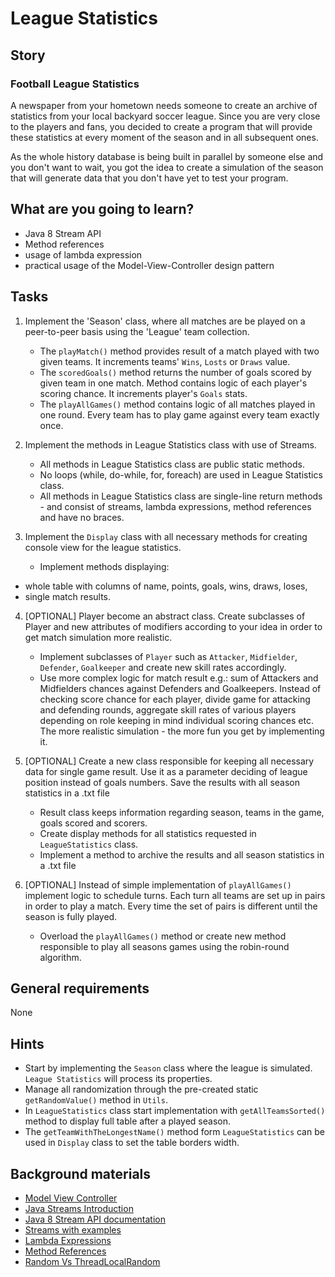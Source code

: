 # League Statistics

## Story

### Football League Statistics
A newspaper from your hometown needs someone to create an archive of statistics
from your local backyard soccer league. Since you are very close to the players and fans,
you decided to create a program that will provide these statistics
at every moment of the season and in all subsequent ones.

As the whole history database is being built in parallel by someone else
and you don't want to wait, you got the idea to create a simulation of the season
that will generate data that you don't have yet to test your program.

## What are you going to learn?

- Java 8 Stream API
- Method references
- usage of lambda expression
- practical usage of the Model-View-Controller design pattern

## Tasks

1. Implement the 'Season' class, where all matches are be played on a peer-to-peer basis using the 'League' team collection.
    - The `playMatch()` method provides result of a match played with two given teams. It increments teams' `Wins`, `Losts` or `Draws` value.
    - The `scoredGoals()` method returns the number of goals scored by given team in one match. Method contains logic of each player's scoring chance. It increments player's `Goals` stats.
    - The `playAllGames()` method contains logic of all matches played in one round. Every team has to play game against every team exactly once.

2. Implement the methods in League Statistics class with use of Streams.
    - All methods in League Statistics class are public static methods.
    - No loops (while, do-while, for, foreach) are used in League Statistics class.
    - All methods in League Statistics class are single-line return methods - and consist of streams, lambda expressions, method references and have no braces.

3. Implement the `Display` class with all necessary methods for creating console view for the league statistics.
    - Implement methods displaying:
- whole table with columns of name, points, goals, wins, draws, loses,
- single match results.

4. [OPTIONAL] Player become an abstract class. Create subclasses of Player and new attributes of modifiers according to your idea in order to get match simulation more realistic.
    - Implement subclasses of `Player` such as `Attacker`, `Midfielder`, `Defender`, `Goalkeeper` and create new skill rates accordingly.
    - Use more complex logic for match result e.g.: sum of Attackers and Midfielders chances against Defenders and Goalkeepers. Instead of checking score chance for each player, divide game for attacking and defending rounds, aggregate skill rates of various players depending on role keeping in mind individual scoring chances etc. The more realistic simulation - the more fun you get by implementing it.

5. [OPTIONAL] Create a new class responsible for keeping all necessary data for single game result. Use it as a parameter deciding of league position instead of goals numbers. Save the results with all season statistics in a .txt file
    - Result class keeps information regarding season, teams in the game, goals scored and scorers.
    - Create display methods for all statistics requested in `LeagueStatistics` class.
    - Implement a method to archive the results and all season statistics in a .txt file

6. [OPTIONAL] Instead of simple implementation of `playAllGames()` implement logic to schedule turns. Each turn all teams are set up in pairs in order to play a match. Every time the set of pairs is different until the season is fully played.
    - Overload the `playAllGames()` method or create new method responsible to play all seasons games using the robin-round algorithm.

## General requirements

None

## Hints

- Start by implementing the `Season` class where the league is simulated.
  `League Statistics` will process its properties.
- Manage all randomization through the pre-created static `getRandomValue()` method in `Utils`.
- In `LeagueStatistics` class start implementation with `getAllTeamsSorted()` method to display full table after a played season.
- The `getTeamWithTheLongestName()` method form `LeagueStatistics` can be used in `Display` class to set the table borders width.


## Background materials

- [Model View Controller](https://en.wikipedia.org/wiki/Model%E2%80%93view%E2%80%93controller)
- [Java Streams Introduction](https://www.baeldung.com/java-8-streams-introduction)
- [Java 8 Stream API documentation](https://docs.oracle.com/javase/8/docs/api/java/util/stream/package-summary.html)
- [Streams with examples](https://stackify.com/streams-guide-java-8/)
- [Lambda Expressions](https://docs.oracle.com/javase/tutorial/java/javaOO/lambdaexpressions.html)
- [Method References](https://docs.oracle.com/javase/tutorial/java/javaOO/methodreferences.html)
- [Random Vs ThreadLocalRandom](https://stackoverflow.com/questions/23396033/random-over-threadlocalrandom)

